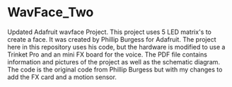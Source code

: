 # WavFace_Two
Updated Adafruit wavface Project.
This project uses 5 LED matrix's to create a face. It was created by Phillip Burgess for Adafruit. 
The project here in this repository uses his code, but the hardware is modified to use a Trinket Pro and an mini FX
board for the voice. The PDF file contains information and pictures of the project as well as the schematic diagram.
The code is the original code from Phillip Burgess but with my changes to add the FX card and a motion sensor.
